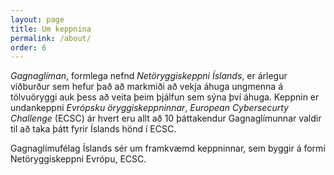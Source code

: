 ```yaml
---
layout: page
title: Um keppnina
permalink: /about/
order: 6
---
```


*Gagnaglíman*, formlega nefnd *Netöryggiskeppni Íslands*, er árlegur viðburður
sem hefur það að markmiði að vekja áhuga ungmenna á tölvuöryggi auk þess að
veita þeim þjálfun sem sýna því áhuga. Keppnin er undankeppni *Evrópsku
öryggiskeppninnar*, *European Cybersecurty Challenge* (ECSC) ár hvert eru allt að 10
þáttakendur Gagnaglímunnar valdir til að taka þátt fyrir Íslands hönd í ECSC.

Gagnaglímufélag Íslands sér um framkvæmd keppninnar, sem byggir á formi
Netöryggiskeppni Evrópu, ECSC.
